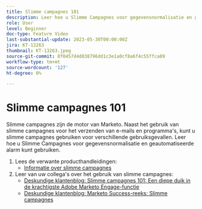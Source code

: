 ```yaml
---
title: Slimme campagnes 101
description: Leer hoe u Slimme Campagnes voor gegevensnormalisatie en geautomatiseerde alarm kunt gebruiken.
role: User
level: Beginner
doc-type: Feature Video
last-substantial-update: 2023-05-30T00:00:00Z
jira: KT-13263
thumbnail: KT-13263.jpeg
source-git-commit: 8f0457d4d038796dd1c3e1a0cf8a6f4c55ffca89
workflow-type: tm+mt
source-wordcount: '127'
ht-degree: 0%

---
```



# Slimme campagnes 101

Slimme campagnes zijn de motor van Marketo. Naast het gebruik van slimme campagnes voor het verzenden van e-mails en programma&#39;s, kunt u slimme campagnes gebruiken voor verschillende gebruiksgevallen. Leer hoe u Slimme Campagnes voor gegevensnormalisatie en geautomatiseerde alarm kunt gebruiken.

1. Lees de verwante producthandleidingen:
   * [Informatie over slimme campagnes](https://experienceleague.adobe.com/docs/marketo/using/product-docs/core-marketo-concepts/smart-campaigns/understanding-smart-campaigns.html)
2. Leer van uw collega&#39;s over het gebruik van slimme campagnes:
   * [Deskundige klantenblog: Slimme campagnes 101: Een diepe duik in de krachtigste Adobe Marketo Engage-functie](https://nation.marketo.com/t5/product-blogs/smart-campaigns-101-a-deep-dive-into-adobe-marketo-engage-s-most/ba-p/313385#M1838)
   * [Deskundige klantenblog: Marketo Success-reeks: Slimme campagnes](https://nation.marketo.com/t5/product-blogs/marketo-success-series-smart-campaigns/ba-p/306961)
